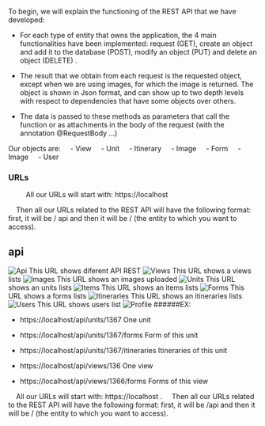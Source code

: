 To begin, we will explain the functioning of the REST API that we have developed:

- For each type of entity that owns the application, the 4 main functionalities have been implemented: request (GET), create an object and add it to the database (POST), modify an object (PUT) and delete an object (DELETE) .

- The result that we obtain from each request is the requested object, except when we are using images, for which the image is returned. The object is shown in Json format, and can show up to two depth levels with respect to dependencies that have some objects over others.

- The data is passed to these methods as parameters that call the function or as attachments in the body of the request (with the annotation @RequestBody ...)



Our objects are:
    - View
    - Unit
    - Itinerary
    - Image
    - Form
    - Image
    - User
    
### URLs
    
    All our URLs will start with: https://localhost

    Then all our URLs related to the REST API will have the following format: first, it will be / api and then it will be / (the entity to which you want to access).

## api
![Api](doc/api.PNG)
This URL shows diferent API REST
![Views](doc/views.PNG)
This URL shows a views lists 
![Images](doc/image.PNG)
This URL shows an images uploaded
![Units](doc/units.PNG)
This URL shows an units lists
![Items](doc/iteams.PNG)
This URL shows an items lists
![Forms](doc/forms.PNG)
This URL shows a forms lists
![Itineraries](doc/itineraries.PNG)
This URL shows an itineraries lists
![Users](doc/users.PNG)
This URL shows users list
![Profile](doc/profile.PNG)
######EX:
- https://localhost/api/units/1367               One unit
- https://localhost/api/units/1367/forms         Form of this unit
- https://localhost/api/units/1367/itineraries   Itineraries of this unit

- https://localhost/api/views/136                One view
- https://localhost/api/views/1366/forms         Forms of this view


    All our URLs will start with: https://localhost .
    Then all our URLs related to the REST API will have the following format: first, it will be /api and then it will be / (the entity to which you want to access).

